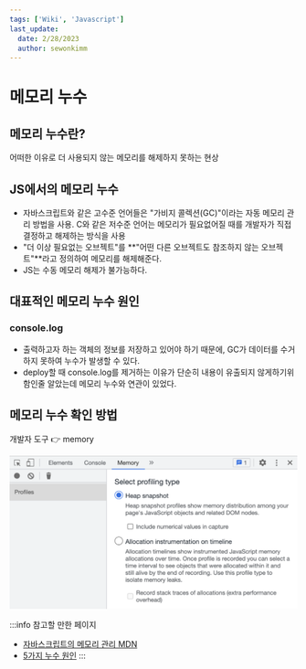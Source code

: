 ```yaml
---
tags: ['Wiki', 'Javascript']
last_update:
  date: 2/28/2023
  author: sewonkimm
---
```


# 메모리 누수

## 메모리 누수란?
어떠한 이유로 더 사용되지 않는 메모리를 해제하지 못하는 현상

## JS에서의 메모리 누수
- 자바스크립트와 같은 고수준 언어들은 "가비지 콜렉션(GC)"이라는 자동 메모리 관리 방법을 사용. C와 같은 저수준 언어는 메모리가 필요없어질 때를 개발자가 직접 결정하고 해제하는 방식을 사용
- "더 이상 필요없는 오브젝트"를 **"어떤 다른 오브젝트도 참조하지 않는 오브젝트"**라고 정의하여 메모리를 해제해준다.
- JS는 수동 메모리 해제가 불가능하다.

## 대표적인 메모리 누수 원인

### console.log
- 출력하고자 하는 객체의 정보를 저장하고 있어야 하기 때문에, GC가 데이터를 수거하지 못하여 누수가 발생할 수 있다.
- deploy할 때 console.log를 제거하는 이유가 단순히 내용이 유출되지 않게하기위함인줄 알았는데 메모리 누수와 연관이 있었다. 


## 메모리 누수 확인 방법
개발자 도구 👉 memory

![Inspect](memoryLeak/inspect.png)




:::info 참고할 만한 페이지
- [자바스크립트의 메모리 관리 MDN](https://developer.mozilla.org/ko/docs/Web/JavaScript/Memory_Management#%EA%B0%80%EB%B9%84%EC%A7%80_%EC%BD%9C%EB%A0%89%EC%85%98)
- [5가지 누수 원인](https://ui.toast.com/posts/ko_20210611)
:::
